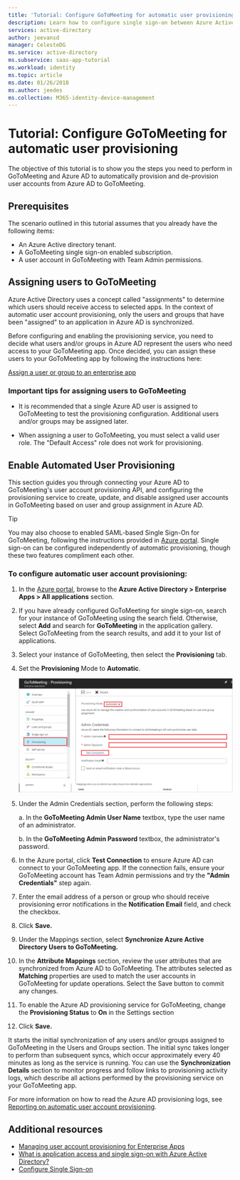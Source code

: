 ```yaml
---
title: 'Tutorial: Configure GoToMeeting for automatic user provisioning with Azure Active Directory | Microsoft Docs'
description: Learn how to configure single sign-on between Azure Active Directory and GoToMeeting.
services: active-directory
author: jeevansd
manager: CelesteDG
ms.service: active-directory
ms.subservice: saas-app-tutorial
ms.workload: identity
ms.topic: article
ms.date: 01/26/2018
ms.author: jeedes
ms.collection: M365-identity-device-management
---
```

# Tutorial: Configure GoToMeeting for automatic user provisioning

The objective of this tutorial is to show you the steps you need to perform in GoToMeeting and Azure AD to automatically provision and de-provision user accounts from Azure AD to GoToMeeting.

## Prerequisites

The scenario outlined in this tutorial assumes that you already have the following items:

*   An Azure Active directory tenant.
*   A GoToMeeting single  sign-on enabled subscription.
*   A user account in GoToMeeting with Team Admin permissions.

## Assigning users to GoToMeeting

Azure Active Directory uses a concept called "assignments" to determine which users should receive access to selected apps. In the context of automatic user account provisioning, only the users and groups that have been "assigned" to an application in Azure AD is synchronized.

Before configuring and enabling the provisioning service, you need to decide what users and/or groups in Azure AD represent the users who need access to your GoToMeeting app. Once decided, you can assign these users to your GoToMeeting app by following the instructions here:

[Assign a user or group to an enterprise app](https://docs.microsoft.com/azure/active-directory/active-directory-coreapps-assign-user-azure-portal)

### Important tips for assigning users to GoToMeeting

*   It is recommended that a single Azure AD user is assigned to GoToMeeting to test the provisioning configuration. Additional users and/or groups may be assigned later.

*   When assigning a user to GoToMeeting, you must select a valid user role. The "Default Access" role does not work for provisioning.

## Enable Automated User Provisioning

This section guides you through connecting your Azure AD to GoToMeeting's user account provisioning API, and configuring the provisioning service to create, update, and disable assigned user accounts in GoToMeeting based on user and group assignment in Azure AD.

> [!TIP]
> You may also choose to enabled SAML-based Single Sign-On for GoToMeeting, following the instructions provided in [Azure portal](https://portal.azure.com). Single sign-on can be configured independently of automatic provisioning, though these two features compliment each other.

### To configure automatic user account provisioning:

1. In the [Azure portal](https://portal.azure.com), browse to the **Azure Active Directory > Enterprise Apps > All applications** section.

1. If you have already configured GoToMeeting for single sign-on, search for your instance of GoToMeeting using the search field. Otherwise, select **Add** and search for **GoToMeeting** in the application gallery. Select GoToMeeting from the search results, and add it to your list of applications.

1. Select your instance of GoToMeeting, then select the **Provisioning** tab.

1. Set the **Provisioning** Mode to **Automatic**. 

    ![provisioning](./media/citrixgotomeeting-provisioning-tutorial/provisioning.png)

1. Under the Admin Credentials section, perform the following steps:
   
    a. In the **GoToMeeting Admin User Name** textbox, type the user name of an administrator.

    b. In the **GoToMeeting Admin Password** textbox, the administrator's password.

1. In the Azure portal, click **Test Connection** to ensure Azure AD can connect to your GoToMeeting app. If the connection fails, ensure your GoToMeeting account has Team Admin permissions and try the **"Admin Credentials"** step again.

1. Enter the email address of a person or group who should receive provisioning error notifications in the **Notification Email** field, and check the checkbox.

1. Click **Save.**

1. Under the Mappings section, select **Synchronize Azure Active Directory Users to GoToMeeting.**

1. In the **Attribute Mappings** section, review the user attributes that are synchronized from Azure AD to GoToMeeting. The attributes selected as **Matching** properties are used to match the user accounts in GoToMeeting for update operations. Select the Save button to commit any changes.

1. To enable the Azure AD provisioning service for GoToMeeting, change the **Provisioning Status** to **On** in the Settings section

1. Click **Save.**

It starts the initial synchronization of any users and/or groups assigned to GoToMeeting in the Users and Groups section. The initial sync takes longer to perform than subsequent syncs, which occur approximately every 40 minutes as long as the service is running. You can use the **Synchronization Details** section to monitor progress and follow links to provisioning activity logs, which describe all actions performed by the provisioning service on your GoToMeeting app.

For more information on how to read the Azure AD provisioning logs, see [Reporting on automatic user account provisioning](../app-provisioning/check-status-user-account-provisioning.md).

## Additional resources

* [Managing user account provisioning for Enterprise Apps](tutorial-list.md)
* [What is application access and single sign-on with Azure Active Directory?](../manage-apps/what-is-single-sign-on.md)
* [Configure Single Sign-on](https://docs.microsoft.com/azure/active-directory/active-directory-saas-citrix-gotomeeting-tutorial)


